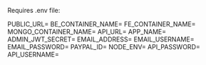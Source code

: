Requires .env file:

PUBLIC_URL=
BE_CONTAINER_NAME=
FE_CONTAINER_NAME=
MONGO_CONTAINER_NAME=
API_URL=
APP_NAME=
ADMIN_JWT_SECRET=
EMAIL_ADDRESS=
EMAIL_USERNAME=
EMAIL_PASSWORD=
PAYPAL_ID=
NODE_ENV=
API_PASSWORD=
API_USERNAME=

